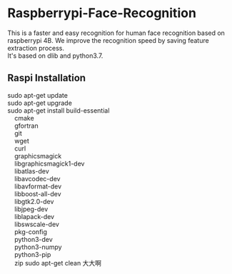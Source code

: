 # Raspberrypi-Face-Recognition
This is a faster and easy recognition for human face recognition based on raspberrypi 4B.
We improve the recognition speed by saving feature extraction process. <br>
It's based on dlib and python3.7. 
## Raspi Installation <br>
sudo apt-get update<br>
sudo apt-get upgrade<br>
sudo apt-get install build-essential \
&nbsp;&nbsp;&nbsp;&nbsp;cmake \
&nbsp;&nbsp;&nbsp;&nbsp;gfortran \
&nbsp;&nbsp;&nbsp;&nbsp;git \
&nbsp;&nbsp;&nbsp;&nbsp;wget \
&nbsp;&nbsp;&nbsp;&nbsp;curl \
&nbsp;&nbsp;&nbsp;&nbsp;graphicsmagick \
&nbsp;&nbsp;&nbsp;&nbsp;libgraphicsmagick1-dev \
&nbsp;&nbsp;&nbsp;&nbsp;libatlas-dev \
&nbsp;&nbsp;&nbsp;&nbsp;libavcodec-dev \
&nbsp;&nbsp;&nbsp;&nbsp;libavformat-dev \
&nbsp;&nbsp;&nbsp;&nbsp;libboost-all-dev \
&nbsp;&nbsp;&nbsp;&nbsp;libgtk2.0-dev \
&nbsp;&nbsp;&nbsp;&nbsp;libjpeg-dev \
&nbsp;&nbsp;&nbsp;&nbsp;liblapack-dev \
&nbsp;&nbsp;&nbsp;&nbsp;libswscale-dev \
&nbsp;&nbsp;&nbsp;&nbsp;pkg-config \
&nbsp;&nbsp;&nbsp;&nbsp;python3-dev \
&nbsp;&nbsp;&nbsp;&nbsp;python3-numpy \
&nbsp;&nbsp;&nbsp;&nbsp;python3-pip \
&nbsp;&nbsp;&nbsp;&nbsp;zip
sudo apt-get clean
大大啊
